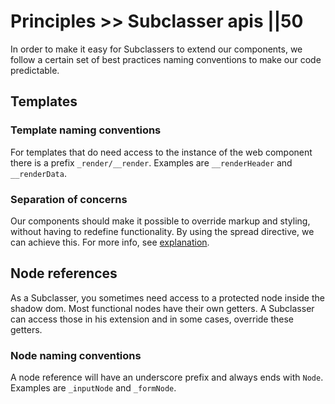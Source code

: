 # Principles >> Subclasser apis ||50

In order to make it easy for Subclassers to extend our components, we follow a certain set
of best practices naming conventions to make our code predictable.

## Templates

### Template naming conventions

For templates that do need access to the instance of the web component there is a prefix `_render/__render`.
Examples are `__renderHeader` and `__renderData`.

### Separation of concerns

Our components should make it possible to override markup and styling, without having to redefine
functionality.
By using the spread directive, we can achieve this. For more info, see [explanation](https://github.com/ing-bank/lion/issues/591).

## Node references

As a Subclasser, you sometimes need access to a protected node inside the shadow dom.
Most functional nodes have their own getters. A Subclasser can access those in his extension and
in some cases, override these getters.

### Node naming conventions

A node reference will have an underscore prefix and always ends with `Node`.
Examples are `_inputNode` and `_formNode`.
